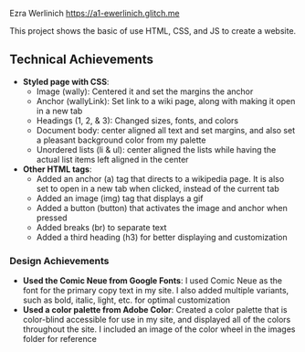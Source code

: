 Ezra Werlinich
https://a1-ewerlinich.glitch.me

This project shows the basic of use HTML, CSS, and JS to create a website.

## Technical Achievements
- **Styled page with CSS**:
    - Image (wally): Centered it and set the margins the anchor
    - Anchor (wallyLink): Set link to a wiki page, along with making it open in a new tab
    - Headings (1, 2, & 3): Changed sizes, fonts, and colors
    - Document body: center aligned all text and set margins, and also set a pleasant background color from my palette
    - Unordered lists (li & ul): center aligned the lists while having the actual list items left aligned in the center
- **Other HTML tags**:
    - Added an anchor (a) tag that directs to a wikipedia page. It is also set to open in a new tab when clicked, instead of the current tab
    - Added an image (img) tag that displays a gif
    - Added a button (button) that activates the image and anchor when pressed
    - Added breaks (br) to separate text
    - Added a third heading (h3) for better displaying and customization

### Design Achievements
- **Used the Comic Neue from Google Fonts**: I used Comic Neue as the font for the primary copy text in my site. I also added multiple variants, such as bold, italic, light, etc. for optimal customization
- **Used a color palette from Adobe Color**: Created a color palette that is color-blind accessible for use in my site, and displayed all of the colors throughout the site. I included an image of the color wheel in the images folder for reference
